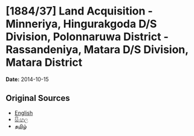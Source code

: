 # [1884/37] Land Acquisition - Minneriya, Hingurakgoda D/S Division, Polonnaruwa District - Rassandeniya, Matara D/S Division, Matara District

**Date:** 2014-10-15

## Original Sources

- [English](https://documents.gov.lk/view/extra-gazettes/2014/10/1884-37_E.pdf)
- [සිංහල](https://documents.gov.lk/view/extra-gazettes/2014/10/1884-37_S.pdf)
- [தமிழ்](https://documents.gov.lk/view/extra-gazettes/2014/10/1884-37_T.pdf)

